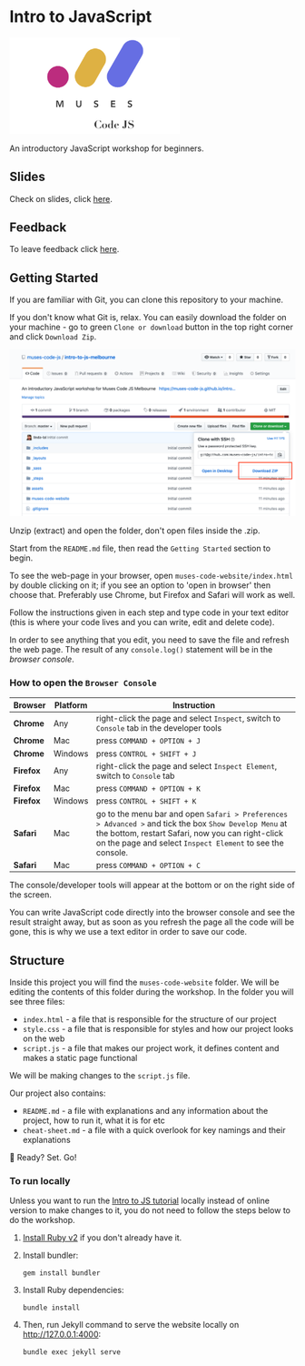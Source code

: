# Intro to JavaScript

<img width="300" src="assets/logo.png" />

An introductory JavaScript workshop for beginners.

## Slides

Check on slides, click [here](https://goo.gl/5HNvxD).

## Feedback

To leave feedback click [here](https://docs.google.com/forms/d/e/1FAIpQLSdoOaviRIqsDPi1ZPTvTDVEzeQrSiEoDhsS0tmAIQZmkLkvxw/viewform?c=0&w=1).

## Getting Started

If you are familiar with Git, you can clone this repository to your machine.

If you don't know what Git is, relax. You can easily download the folder on your machine - go to green `Clone or download` button in the top right corner and click `Download Zip`.

![Download Intro to JS tutorial](/assets/download-tutorial.png)

Unzip (extract) and open the folder, don't open files inside the .zip.

Start from the `README.md` file, then read the `Getting Started` section to begin.

To see the web-page in your browser, open `muses-code-website/index.html` by double clicking on it; if you see an option to 'open in browser' then choose that. Preferably use Chrome, but Firefox and Safari will work as well.

Follow the instructions given in each step and type code in your text editor (this is where your code lives and you can write, edit and delete code).

In order to see anything that you edit, you need to save the file and refresh the web page. The result of any `console.log()` statement will be in the _browser console_.

### How to open the `Browser Console`

| Browser | Platform | Instruction |
| --- | --- | --- |
| **Chrome** | Any | right-click the page and select `Inspect`, switch to `Console` tab in the developer tools |
| **Chrome** | Mac | press `COMMAND + OPTION + J` |
| **Chrome** | Windows | press `CONTROL + SHIFT + J` |
| **Firefox** | Any | right-click the page and select `Inspect Element`, switch to `Console` tab |
| **Firefox** | Mac | press `COMMAND + OPTION + K` |
| **Firefox** | Windows | press `CONTROL + SHIFT + K` |
| **Safari** | Mac | go to the menu bar and open `Safari > Preferences > Advanced >` and tick the box `Show Develop Menu` at the bottom, restart Safari, now you can right-click on the page and select `Inspect Element` to see the console. |
| **Safari** | Mac | press `COMMAND + OPTION + C` |

The console/developer tools will appear at the bottom or on the right side of the screen.

You can write JavaScript code directly into the browser console and see the result straight away, but as soon as you refresh the page all the code will be gone, this is why we use a text editor in order to save our code.

## Structure

Inside this project you will find the `muses-code-website` folder. We will be editing the contents of this folder during the workshop. In the folder you will see three files:
- `index.html` - a file that is responsible for the structure of our project
- `style.css` - a file that is responsible for styles and how our project looks on the web
- `script.js` - a file that makes our project work, it defines content and makes a static page functional

We will be making changes to the `script.js` file.

Our project also contains:
- `README.md` - a file with explanations and any information about the project, how to run it, what it is for etc
- `cheat-sheet.md` - a file with a quick overlook for key namings and their explanations


🚦 Ready? Set. Go!

### To run locally
Unless you want to run the [Intro to JS tutorial](https://muses-code-js.github.io/intro-to-js-melbourne/) locally instead of online version to make changes to it, you do not need to follow the steps below to do the workshop.

1. [Install Ruby v2](https://www.ruby-lang.org/en/documentation/installation/) if you don't already have it.

2. Install bundler:
    ```
    gem install bundler
    ```
3. Install Ruby dependencies:
    ```
    bundle install
    ```

4. Then, run Jekyll command to serve the website locally on http://127.0.0.1:4000:
    ```
    bundle exec jekyll serve
    ```